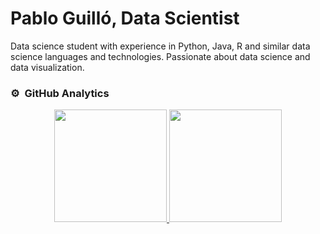 # Pablo Guilló, Data Scientist

Data science student with experience in Python, Java, R and similar data science languages and technologies. Passionate about data science and data visualization.

### ⚙️ &nbsp;GitHub Analytics

<p align="center">
<a href="https://github.com/pguillo02">
  <img height="180em" src="https://github-readme-stats-eight-theta.vercel.app/api?username=pguillo02&show_icons=true&theme=algolia&include_all_commits=true&count_private=true"/>
  <img height="180em" src="https://github-readme-stats-eight-theta.vercel.app/api/top-langs/?username=pguillo02&layout=compact&langs_count=8&theme=algolia"/>
</a>
</p>
